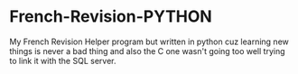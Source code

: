# French-Revision-PYTHON
My French Revision Helper program but written in python cuz learning new things is never a bad thing and also the C one wasn't going too well trying to link it with the SQL server.
